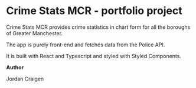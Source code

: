 # Crime Stats MCR - portfolio project

Crime Stats MCR provides crime statistics in chart form for all the boroughs of Greater Manchester.

The app is purely front-end and fetches data from the Police API.

It is built with React and Typescript and styled with Styled Components.

**Author**

Jordan Craigen
